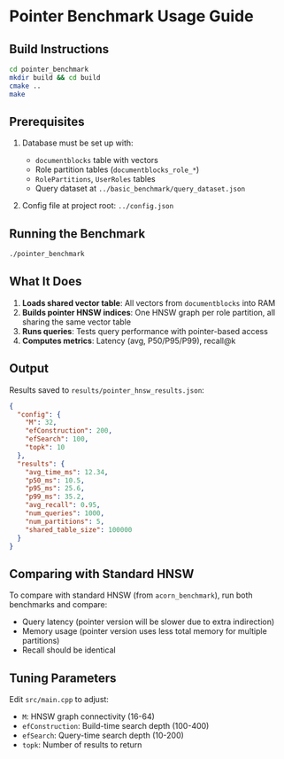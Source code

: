 # Pointer Benchmark Usage Guide

## Build Instructions

```bash
cd pointer_benchmark
mkdir build && cd build
cmake ..
make
```

## Prerequisites

1. Database must be set up with:
   - `documentblocks` table with vectors
   - Role partition tables (`documentblocks_role_*`)
   - `RolePartitions`, `UserRoles` tables
   - Query dataset at `../basic_benchmark/query_dataset.json`

2. Config file at project root: `../config.json`

## Running the Benchmark

```bash
./pointer_benchmark
```

## What It Does

1. **Loads shared vector table**: All vectors from `documentblocks` into RAM
2. **Builds pointer HNSW indices**: One HNSW graph per role partition, all sharing the same vector table
3. **Runs queries**: Tests query performance with pointer-based access
4. **Computes metrics**: Latency (avg, P50/P95/P99), recall@k

## Output

Results saved to `results/pointer_hnsw_results.json`:

```json
{
  "config": {
    "M": 32,
    "efConstruction": 200,
    "efSearch": 100,
    "topk": 10
  },
  "results": {
    "avg_time_ms": 12.34,
    "p50_ms": 10.5,
    "p95_ms": 25.6,
    "p99_ms": 35.2,
    "avg_recall": 0.95,
    "num_queries": 1000,
    "num_partitions": 5,
    "shared_table_size": 100000
  }
}
```

## Comparing with Standard HNSW

To compare with standard HNSW (from `acorn_benchmark`), run both benchmarks and compare:
- Query latency (pointer version will be slower due to extra indirection)
- Memory usage (pointer version uses less total memory for multiple partitions)
- Recall should be identical

## Tuning Parameters

Edit `src/main.cpp` to adjust:
- `M`: HNSW graph connectivity (16-64)
- `efConstruction`: Build-time search depth (100-400)
- `efSearch`: Query-time search depth (10-200)
- `topk`: Number of results to return